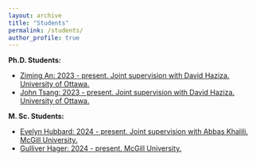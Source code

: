 ```yaml
---
layout: archive
title: "Students"
permalink: /students/
author_profile: true
---
```


**Ph.D. Students:**
- <ins>Ziming An<ins>: 2023 - present. Joint supervision with David Haziza. University of Ottawa.
- <ins>John Tsang<ins>: 2023 - present. Joint supervision with David Haziza. University of Ottawa.

**M. Sc. Students:**
- <ins>Evelyn Hubbard<ins>: 2024 - present. Joint supervision with Abbas Khalili. McGill University.
- <ins>Gulliver Hager<ins>: 2024 - present. McGill University.
